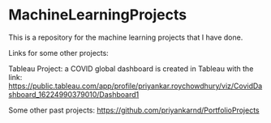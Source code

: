 # MachineLearningProjects

This is a repository for the machine learning projects that I have done.

Links for some other projects:

Tableau Project: a COVID global dashboard is created in Tableau with the link: https://public.tableau.com/app/profile/priyankar.roychowdhury/viz/CovidDashboard_16224990379010/Dashboard1

Some other past projects:
https://github.com/priyankarnd/PortfolioProjects



